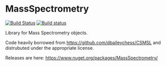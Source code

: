 # MassSpectrometry 
[![Build Status](https://travis-ci.org/stefanks/MassSpectrometry.svg?branch=master)](https://travis-ci.org/stefanks/MassSpectrometry)
[![Build status](https://ci.appveyor.com/api/projects/status/6c1e8em3iqecl8of/branch/master?svg=true)](https://ci.appveyor.com/project/stefanks/massspectrometry/branch/master)

Library for Mass Spectrometry objects. 

Code heavily borrowed from https://github.com/dbaileychess/CSMSL and distrubuted under the appropriate license.

Releases are here: https://www.nuget.org/packages/MassSpectrometry/
